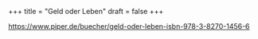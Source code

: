 +++
title = "Geld oder Leben"
draft = false
+++

<https://www.piper.de/buecher/geld-oder-leben-isbn-978-3-8270-1456-6>